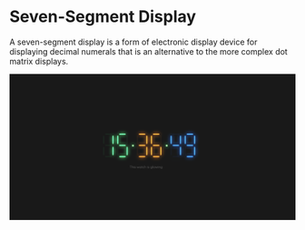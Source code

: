 # Seven-Segment Display

A seven-segment display is a form of electronic display device for displaying decimal numerals that is an alternative to the more complex dot matrix displays.

<img src="img/seven_segment.png">
